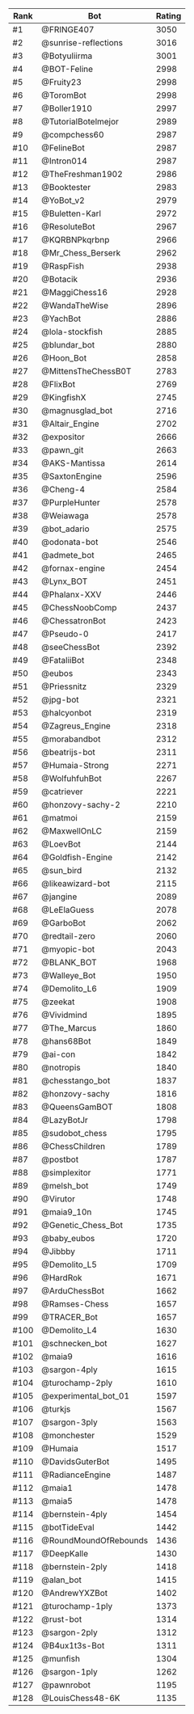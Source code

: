 Rank|Bot|Rating
---|---|---
#1|@FRINGE407|3050
#2|@sunrise-reflections|3016
#3|@Botyuliirma|3001
#4|@BOT-Feline|2998
#5|@Fruity23|2998
#6|@ToromBot|2998
#7|@Boller1910|2997
#8|@TutorialBotelmejor|2989
#9|@compchess60|2987
#10|@FelineBot|2987
#11|@Intron014|2987
#12|@TheFreshman1902|2986
#13|@Booktester|2983
#14|@YoBot_v2|2979
#15|@Buletten-Karl|2972
#16|@ResoluteBot|2967
#17|@KQRBNPkqrbnp|2966
#18|@Mr_Chess_Berserk|2962
#19|@RaspFish|2938
#20|@Botacik|2936
#21|@MaggiChess16|2928
#22|@WandaTheWise|2896
#23|@YachBot|2886
#24|@lola-stockfish|2885
#25|@blundar_bot|2880
#26|@Hoon_Bot|2858
#27|@MittensTheChessB0T|2783
#28|@FlixBot|2769
#29|@KingfishX|2745
#30|@magnusglad_bot|2716
#31|@Altair_Engine|2702
#32|@expositor|2666
#33|@pawn_git|2663
#34|@AKS-Mantissa|2614
#35|@SaxtonEngine|2596
#36|@Cheng-4|2584
#37|@PurpleHunter|2578
#38|@Weiawaga|2578
#39|@bot_adario|2575
#40|@odonata-bot|2546
#41|@admete_bot|2465
#42|@fornax-engine|2454
#43|@Lynx_BOT|2451
#44|@Phalanx-XXV|2446
#45|@ChessNoobComp|2437
#46|@ChessatronBot|2423
#47|@Pseudo-0|2417
#48|@seeChessBot|2392
#49|@FataliiBot|2348
#50|@eubos|2343
#51|@Priessnitz|2329
#52|@jpg-bot|2321
#53|@halcyonbot|2319
#54|@Zagreus_Engine|2318
#55|@morabandbot|2312
#56|@beatrijs-bot|2311
#57|@Humaia-Strong|2271
#58|@WolfuhfuhBot|2267
#59|@catriever|2221
#60|@honzovy-sachy-2|2210
#61|@matmoi|2159
#62|@MaxwellOnLC|2159
#63|@LoevBot|2144
#64|@Goldfish-Engine|2142
#65|@sun_bird|2132
#66|@likeawizard-bot|2115
#67|@jangine|2089
#68|@LeElaGuess|2078
#69|@GarboBot|2062
#70|@redtail-zero|2060
#71|@myopic-bot|2043
#72|@BLANK_BOT|1968
#73|@Walleye_Bot|1950
#74|@Demolito_L6|1909
#75|@zeekat|1908
#76|@Vividmind|1895
#77|@The_Marcus|1860
#78|@hans68Bot|1849
#79|@ai-con|1842
#80|@notropis|1840
#81|@chesstango_bot|1837
#82|@honzovy-sachy|1816
#83|@QueensGamBOT|1808
#84|@LazyBotJr|1798
#85|@sudobot_chess|1795
#86|@ChessChildren|1789
#87|@postbot|1787
#88|@simplexitor|1771
#89|@melsh_bot|1749
#90|@Virutor|1748
#91|@maia9_10n|1745
#92|@Genetic_Chess_Bot|1735
#93|@baby_eubos|1720
#94|@Jibbby|1711
#95|@Demolito_L5|1709
#96|@HardRok|1671
#97|@ArduChessBot|1662
#98|@Ramses-Chess|1657
#99|@TRACER_Bot|1657
#100|@Demolito_L4|1630
#101|@schnecken_bot|1627
#102|@maia9|1616
#103|@sargon-4ply|1615
#104|@turochamp-2ply|1610
#105|@experimental_bot_01|1597
#106|@turkjs|1567
#107|@sargon-3ply|1563
#108|@monchester|1529
#109|@Humaia|1517
#110|@DavidsGuterBot|1495
#111|@RadianceEngine|1487
#112|@maia1|1478
#113|@maia5|1478
#114|@bernstein-4ply|1454
#115|@botTideEval|1442
#116|@RoundMoundOfRebounds|1436
#117|@DeepKalle|1430
#118|@bernstein-2ply|1418
#119|@alan_bot|1415
#120|@AndrewYXZBot|1402
#121|@turochamp-1ply|1373
#122|@rust-bot|1314
#123|@sargon-2ply|1312
#124|@B4ux1t3s-Bot|1311
#125|@munfish|1304
#126|@sargon-1ply|1262
#127|@pawnrobot|1195
#128|@LouisChess48-6K|1135
